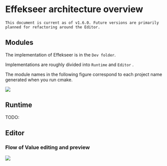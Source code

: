 # Effekseer architecture overview

`This document is current as of v1.6.0. Future versions are primarily planned for refactoring around the Editor.`

## Modules

The implementation of Effekseer is in the `Dev folder`.

Implementations are roughly divided into `Runtime` and `Editor` .

The module names in the following figure correspond to each project name generated when you run cmake.

![](img/ARCHITECTURE-1.png)


## Runtime

TODO:

## Editor


### Flow of Value editing and preview

![](img/ARCHITECTURE-2.png)

